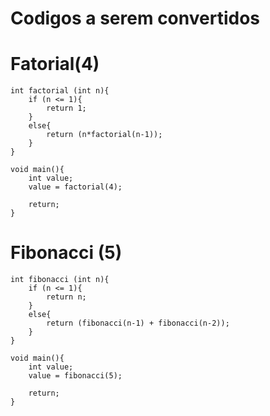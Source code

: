 # Codigos a serem convertidos

# Fatorial(4)

```
int factorial (int n){
    if (n <= 1){
        return 1;
    }
    else{
        return (n*factorial(n-1));
    }
}

void main(){
    int value;
    value = factorial(4);
    
    return;
}
```

# Fibonacci (5)

```
int fibonacci (int n){
    if (n <= 1){
        return n;
    }
    else{
        return (fibonacci(n-1) + fibonacci(n-2));
    }
}

void main(){
    int value;
    value = fibonacci(5);
    
    return;
}
```